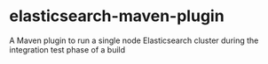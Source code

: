 elasticsearch-maven-plugin
==========================

A Maven plugin to run a single node Elasticsearch cluster during the integration test phase of a build
